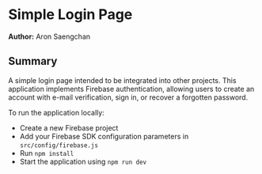 # Simple Login Page

**Author:** Aron Saengchan

## Summary

A simple login page intended to be integrated into other projects. This application implements Firebase authentication, allowing users to create an account with e-mail verification, sign in, or recover a forgotten password.

To run the application locally:

- Create a new Firebase project
- Add your Firebase SDK configuration parameters in `src/config/firebase.js`
- Run `npm install`
- Start the application using `npm run dev`
